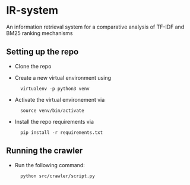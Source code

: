 # IR-system
An information retrieval system for a comparative analysis of TF-IDF and BM25 ranking mechanisms

## Setting up the repo
* Clone the repo
* Create a new virtual environment using

		virtualenv -p python3 venv
    
* Activate the virtual environement via
		
		source venv/bin/activate
		
* Install the repo requirements via
		
		pip install -r requirements.txt

## Running the crawler
* Run the following command:
        
        python src/crawler/script.py
        